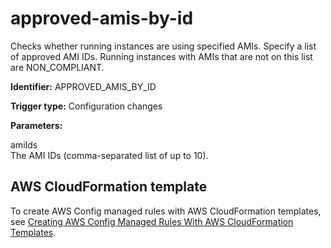 # approved\-amis\-by\-id<a name="approved-amis-by-id"></a>

Checks whether running instances are using specified AMIs\. Specify a list of approved AMI IDs\. Running instances with AMIs that are not on this list are NON\_COMPLIANT\.

**Identifier:** APPROVED\_AMIS\_BY\_ID

**Trigger type:** Configuration changes

**Parameters:**

 amiIds   
The AMI IDs \(comma\-separated list of up to 10\)\.

## AWS CloudFormation template<a name="w4aac13c29c17c45c13"></a>

To create AWS Config managed rules with AWS CloudFormation templates, see [Creating AWS Config Managed Rules With AWS CloudFormation Templates](aws-config-managed-rules-cloudformation-templates.md)\.